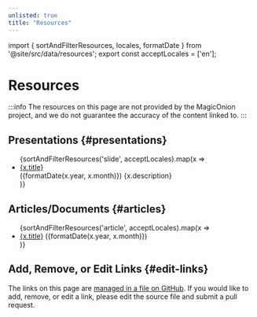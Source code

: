 ```yaml
---
unlisted: true
title: "Resources"
---
```

import { sortAndFilterResources, locales, formatDate } from '@site/src/data/resources';
export const acceptLocales = ['en'];

# Resources

:::info
The resources on this page are not provided by the MagicOnion project, and we do not guarantee the accuracy of the content linked to.
:::

## Presentations {#presentations}
<ul>
{sortAndFilterResources('slide', acceptLocales).map(x =>
    <li>
        <a href={x.url}>{x.title}</a>
        <div><span>({formatDate(x.year, x.month)})</span> {x.description}</div>
    </li>
)}
</ul>

## Articles/Documents {#articles}
<ul>
{sortAndFilterResources('article', acceptLocales).map(x =>
    <li>
        <a href={x.url}>{x.title}</a> <span>({formatDate(x.year, x.month)})</span>
    </li>
)}
</ul>

## Add, Remove, or Edit Links {#edit-links}
The links on this page are [managed in a file on GitHub](https://github.com/Cysharp/MagicOnion/tree/main/docs/src/data/resources.tsx). If you would like to add, remove, or edit a link, please edit the source file and submit a pull request.
